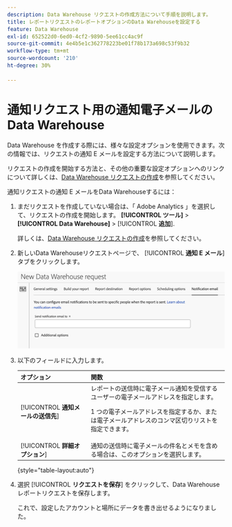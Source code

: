 ```yaml
---
description: Data Warehouse リクエストの作成方法について手順を説明します。
title: レポートリクエストのレポートオプションのData Warehouseを設定する
feature: Data Warehouse
exl-id: 652522d0-6ed0-4cf2-9890-5ee61cc4ac9f
source-git-commit: 4e4b5e1c362778223be01f78b173a698c53f9b32
workflow-type: tm+mt
source-wordcount: '210'
ht-degree: 30%

---
```


# 通知リクエスト用の通知電子メールのData Warehouse

Data Warehouse を作成する際には、様々な設定オプションを使用できます。次の情報では、リクエストの通知 E メールを設定する方法について説明します。

リクエストの作成を開始する方法と、その他の重要な設定オプションへのリンクについて詳しくは、[Data Warehouse リクエストの作成](/help/export/data-warehouse/create-request/t-dw-create-request.md)を参照してください。

通知リクエストの通知 E メールをData Warehouseするには：

1. まだリクエストを作成していない場合は、「 Adobe Analytics 」を選択して、リクエストの作成を開始します。 **[!UICONTROL ツール]** > **[!UICONTROL Data Warehouse]** > [!UICONTROL **追加**].

   詳しくは、[Data Warehouse リクエストの作成](/help/export/data-warehouse/create-request/t-dw-create-request.md)を参照してください。

1. 新しいData Warehouseリクエストページで、 [!UICONTROL **通知 E メール**] タブをクリックします。

   ![レポートの宛先タブ](assets/dw-notification-email.png)

1. 以下のフィールドに入力します。

   | オプション | 関数 |
   |---------|----------|
   | [!UICONTROL **通知メールの送信先**] | レポートの送信時に電子メール通知を受信するユーザーの電子メールアドレスを指定します。 <p>1 つの電子メールアドレスを指定するか、または電子メールアドレスのコンマ区切りリストを指定できます。</p> |
   | [!UICONTROL **詳細オプション**] | 通知の送信時に電子メールの件名とメモを含める場合は、このオプションを選択します。 |

   {style="table-layout:auto"}

1. 選択 [!UICONTROL **リクエストを保存**] をクリックして、Data Warehouseレポートリクエストを保存します。

   これで、設定したアカウントと場所にデータを書き出せるようになりました。

